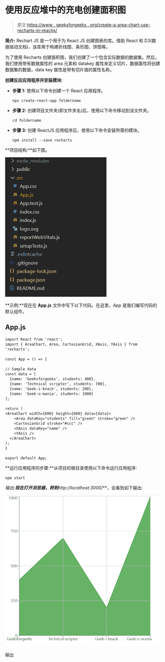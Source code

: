 # 使用反应堆中的充电创建面积图

> 原文:[https://www . geeksforgeeks . org/create-a-area-chart-use-recharts-in-reactjs/](https://www.geeksforgeeks.org/create-an-area-chart-using-recharts-in-reactjs/)

**简介:** Rechart JS 是一个用于为 React JS 创建图表的库。借助 React 和 D3(数据驱动文档)，该库用于构建折线图、条形图、饼图等。

为了使用 Recharts 创建面积图，我们创建了一个包含实际数据的数据集。然后，我们使用带有数据属性的 area 元素和 datakey 属性来定义切片，数据属性将创建数据集的数据，data key 属性是带有切片值的属性名称。

**创建反应应用程序并安装模块:**

*   **步骤 1:** 使用以下命令创建一个 React 应用程序。

    ```
    npx create-react-app foldername
    ```

*   **步骤 2:** 创建项目文件夹(即文件夹名)后，使用以下命令移动到该文件夹。

    ```
    cd foldername
    ```

*   **步骤 3:** 创建 ReactJS 应用程序后，使用以下命令安装所需的模块。

    ```
    npm install --save recharts
    ```

**项目结构:**如下图。

![](img/f04ae0d8b722a9fff0bd9bd138b29c23.png)

**示例:**现在在 **App.js** 文件中写下以下代码。在这里，App 是我们编写代码的默认组件。

## App.js

```
import React from 'react';
import { AreaChart, Area, CartesianGrid, XAxis, YAxis } from 'recharts';

const App = () => {

// Sample data
const data = [
  {name: 'Geeksforgeeks', students: 400},
  {name: 'Technical scripter', students: 700},
  {name: 'Geek-i-knack', students: 200},
  {name: 'Geek-o-mania', students: 1000}
];

return (
<AreaChart width={600} height={600} data={data}>
    <Area dataKey="students" fill="green" stroke="green" />
    <CartesianGrid stroke="#ccc" />
    <XAxis dataKey="name" />
    <YAxis />
  </AreaChart>
);
}

export default App;
```

**运行应用程序的步骤:**从项目的根目录使用以下命令运行应用程序:

```
npm start
```

**输出:**现在打开浏览器，转到***http://localhost:3000/***，会看到如下输出:

![](img/b26a06375822fa6b1bab58926de80f2f.png)

输出